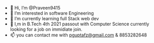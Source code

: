 - 👋 Hi, I’m @Praveen9415
- 👀 I’m interested in software Engineering
- 🌱 I’m currently learning full Stack web dev
- 💞️ I,m in B.Tech 4th 2021 passout with Computer Science 
     currently looking for a job on immidiate join.
- 📫 you can contact me with pguptafz@gmail.com & 8853282648 

<!---
Praveen9415/Praveen9415 is a ✨ special ✨ repository because its `README.md` (this file) appears on your GitHub profile.
You can click the Preview link to take a look at your changes.
--->
